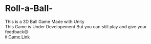 # Roll-a-Ball-<br>
This is a 3D Ball Game Made with Unity<br>
This Game is Under Developement But you can still play and give your feedback😊<br>ii
[Game Link](https://ronitxe.itch.io/rollaball)
